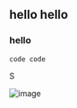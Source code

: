 ## hello hello
### hello


```
code code

```

S

![image](https://user-images.githubusercontent.com/65258354/147454509-e978662e-9837-460d-ac70-a44d02830316.png)


